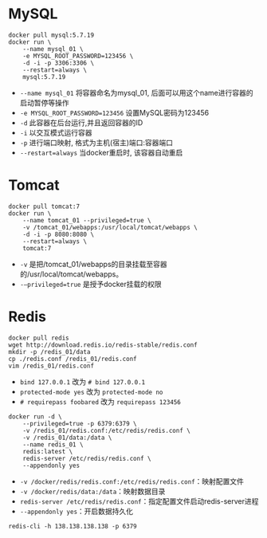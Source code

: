 # MySQL
```
docker pull mysql:5.7.19
docker run \
    --name mysql_01 \
    -e MYSQL_ROOT_PASSWORD=123456 \
    -d -i -p 3306:3306 \
    --restart=always \
    mysql:5.7.19
```
* `--name mysql_01`  将容器命名为mysql_01, 后面可以用这个name进行容器的启动暂停等操作
* `-e MYSQL_ROOT_PASSWORD=123456` 设置MySQL密码为123456
* `-d` 此容器在后台运行,并且返回容器的ID
* `-i` 以交互模式运行容器
* `-p` 进行端口映射, 格式为主机(宿主)端口:容器端口
* `--restart=always` 当docker重启时, 该容器自动重启

# Tomcat
```
docker pull tomcat:7
docker run \
    --name tomcat_01 --privileged=true \
    -v /tomcat_01/webapps:/usr/local/tomcat/webapps \
    -d -i -p 8080:8080 \
    --restart=always \
    tomcat:7 
```
* `-v`  是把/tomcat_01/webapps的目录挂载至容器的/usr/local/tomcat/webapps。 
* `-–privileged=true` 是授予docker挂载的权限

# Redis
```
docker pull redis
wget http://download.redis.io/redis-stable/redis.conf
mkdir -p /redis_01/data
cp ./redis.conf /redis_01/redis.conf
vim /redis_01/redis.conf
```
* `bind 127.0.0.1` 改为 `# bind 127.0.0.1`
* `protected-mode yes` 改为 `protected-mode no`
* `# requirepass foobared` 改为 `requirepass 123456`
```
docker run -d \
    --privileged=true -p 6379:6379 \
    -v /redis_01/redis.conf:/etc/redis/redis.conf \
    -v /redis_01/data:/data \
    --name redis_01 \
    redis:latest \
    redis-server /etc/redis/redis.conf \
    --appendonly yes
```
* `-v /docker/redis/redis.conf:/etc/redis/redis.conf`：映射配置文件
* `-v /docker/redis/data:/data`：映射数据目录
* `redis-server /etc/redis/redis.conf`：指定配置文件启动redis-server进程
* `--appendonly yes`：开启数据持久化
```
redis-cli -h 138.138.138.138 -p 6379 
```
